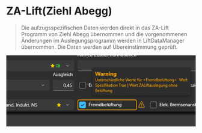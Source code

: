 # ZA-Lift(Ziehl Abegg)

>Die aufzugsspezifischen Daten werden direkt in das ZA-Lift Programm von Ziehl Abegg übernommen und die vorgenommenen Änderungen im Auslegungsprogramm werden in LiftDataManager übernommen. Die Daten werden auf Übereinstimmung geprüft.

![image](/LiftDataManager/Docs/HelpImages/image137.png)  

[//]: # (Tags: ZA-Lift | Ziehl Abegg | Antrieb  | Zetatop | Zetadyn)  
